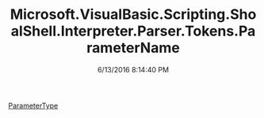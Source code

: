 ﻿---
title: Microsoft.VisualBasic.Scripting.ShoalShell.Interpreter.Parser.Tokens.ParameterName
date: 6/13/2016 8:14:40 PM
---

[ParameterType](T-Microsoft.VisualBasic.Scripting.ShoalShell.Interpreter.Parser.Tokens.ParameterName.ParameterType.html)
